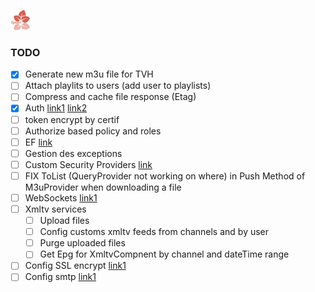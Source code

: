 ﻿![alt text](https://github.com/Fazzani/Synker2/blob/master/WebClient/wwwroot/favicon-32x32.png?raw=true)
### TODO
- [x] Generate new m3u file for TVH
- [ ] Attach playlits to users (add user to playlists)
- [ ] Compress and cache file response (Etag)
- [x] Auth [link1](https://blogs.msdn.microsoft.com/webdev/2017/04/06/jwt-validation-and-authorization-in-asp-net-core/ ) [link2](http://luizcarlosfaria.net/blog/jwt-no-asp-net-core-standalone/)
- [ ] token encrypt by certif
- [ ] Authorize based policy and roles
- [ ] EF [link](https://github.com/PomeloFoundation/Pomelo.EntityFrameworkCore.MySql/blob/master/README.md)
- [ ] Gestion des exceptions
- [ ] Custom Security Providers [link](https://stormpath.com/blog/store-protect-sensitive-data-dotnet-core)
- [ ] FIX ToList (QueryProvider not working on where) in Push Method of M3uProvider when downloading a file
- [ ] WebSockets [link1](https://docs.microsoft.com/en-us/aspnet/core/fundamentals/websockets)
- [ ] Xmltv services
  - [ ] Upload files
  - [ ] Config customs xmltv feeds from channels and by user
  - [ ] Purge uploaded files
  - [ ] Get Epg for XmltvCompnent by channel and dateTime range
- [ ] Config SSL encrypt [link1](https://certbot.eff.org/#debianstretch-other)
- [ ] Config smtp [link1](https://wiki.debian-fr.xyz/Configuration_d%27un_serveur_mail_avec_Postfix)